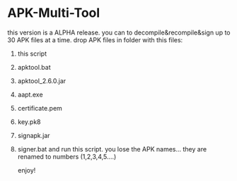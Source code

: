 # APK-Multi-Tool
this version is a ALPHA release. 
you can to decompile&recompile&sign up to 30 APK files at a time. 
drop APK files in folder with this files: 
1. this script 
2. apktool.bat
3. apktool_2.6.0.jar 
4. aapt.exe 
5. certificate.pem 
6. key.pk8 
7. signapk.jar 
8. signer.bat and run this script.
    you lose the APK names... they are renamed to numbers (1,2,3,4,5....) 
    
    enjoy!
